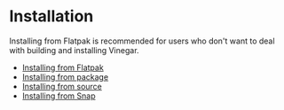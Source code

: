 # Installation

Installing from Flatpak is recommended for users who don't want to deal with building and installing Vinegar.

- [Installing from Flatpak](guides/flatpak.md)
- [Installing from package](guides/package.md)
- [Installing from source](guides/source.md)
- [Installing from Snap](guides/snap.md)
